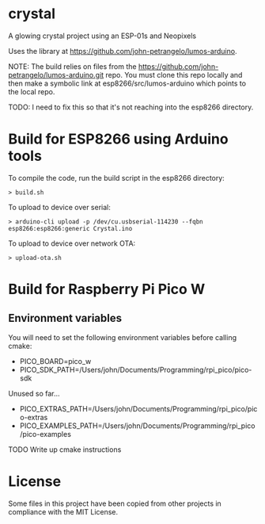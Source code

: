# crystal
A glowing crystal project using an ESP-01s and Neopixels

Uses the library at https://github.com/john-petrangelo/lumos-arduino.

NOTE:
The build relies on files from the https://github.com/john-petrangelo/lumos-arduino.git repo. You must
clone this repo locally and then make a symbolic link at esp8266/src/lumos-arduino which points to the
local repo.

TODO: I need to fix this so that it's not reaching into the esp8266 directory.

# Build for ESP8266 using Arduino tools

To compile the code, run the build script in the esp8266 directory:
```
> build.sh
```

To upload to device over serial:
```
> arduino-cli upload -p /dev/cu.usbserial-114230 --fqbn esp8266:esp8266:generic Crystal.ino
```

To upload to device over network OTA:
```
> upload-ota.sh
```
# Build for Raspberry Pi Pico W

## Environment variables

You will need to set the following environment variables before calling cmake:
- PICO_BOARD=pico_w
- PICO_SDK_PATH=/Users/john/Documents/Programming/rpi_pico/pico-sdk

Unused so far...
- PICO_EXTRAS_PATH=/Users/john/Documents/Programming/rpi_pico/pico-extras
- PICO_EXAMPLES_PATH=/Users/john/Documents/Programming/rpi_pico/pico-examples

TODO Write up cmake instructions

# License
Some files in this project have been copied from other projects in compliance with the MIT License.
